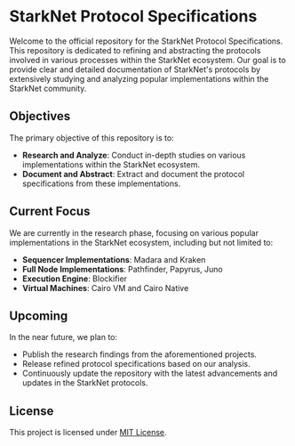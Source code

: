 # StarkNet Protocol Specifications

Welcome to the official repository for the StarkNet Protocol Specifications. This repository is dedicated to refining and abstracting the protocols involved in various processes within the StarkNet ecosystem. Our goal is to provide clear and detailed documentation of StarkNet's protocols by extensively studying and analyzing popular implementations within the StarkNet community.

## Objectives

The primary objective of this repository is to:
- **Research and Analyze**: Conduct in-depth studies on various implementations within the StarkNet ecosystem.
- **Document and Abstract**: Extract and document the protocol specifications from these implementations.

## Current Focus

We are currently in the research phase, focusing on various popular implementations in the StarkNet ecosystem, including but not limited to:
- **Sequencer Implementations**: Madara and Kraken
- **Full Node Implementations**: Pathfinder, Papyrus, Juno
- **Execution Engine**: Blockifier
- **Virtual Machines**: Cairo VM and Cairo Native

## Upcoming

In the near future, we plan to:
- Publish the research findings from the aforementioned projects.
- Release refined protocol specifications based on our analysis.
- Continuously update the repository with the latest advancements and updates in the StarkNet protocols.

## License

This project is licensed under [MIT License](LICENSE).
